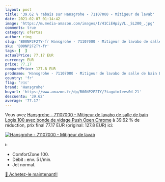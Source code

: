 ```yaml
---
layout: post
title: '39.62 % rabais sur Hansgrohe - 71107000 - Mitigeur de lavab'
date: 2021-02-07 01:14:42
image: 'https://m.media-amazon.com/images/I/41CiEHpiyVL._SL200_.jpg'
comments: true
category: ofertas
author: ring
slug: 'B00NP2F2TY-fr Hansgrohe - 71107000 - Mitigeur de lavabo de salle de bain...'
sku: 'B00NP2F2TY-fr'
tags: [  ]
actualPrice: 77.17 EUR
currency: EUR
price: 77.17
comparePrice: 127.8 EUR
prodname: 'Hansgrohe - 71107000 - Mitigeur de lavabo de salle de bain Logis 100 avec bonde de vidage Push Open Chrome'
country: 'fr'
flag: '🇫🇷'
brand: 'Hansgrohe'
buyurl: 'https://www.amazon.fr/dp/B00NP2F2TY/?tag=tolees0d-21'
descuento: '39.62'
average: '77.17'
---
```


Vous avez [Hansgrohe - 71107000 - Mitigeur de lavabo de salle de bain Logis 100 avec bonde de vidage Push Open Chrome](https://www.amazon.fr/dp/B00NP2F2TY/?tag=tolees0d-21)  à  39.62 % de réduction, prix final  77.17 EUR (original: 127.8 EUR) ici:

[![Hansgrohe - 71107000 - Mitigeur de lavab](https://m.media-amazon.com/images/I/41CiEHpiyVL._SL200_.jpg)](https://www.amazon.fr/dp/B00NP2F2TY/?tag=tolees0d-21)

ℹ️:

- ComfortZone 100.
- Débit : env. 5 l/min.
- Jet normal.

[🛒 Achetez-le maintenant!!](https://www.amazon.fr/dp/B00NP2F2TY/?tag=tolees0d-21)
